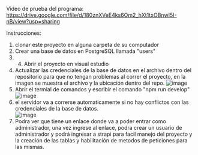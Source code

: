 
Video de prueba del programa:
https://drive.google.com/file/d/180znXVeE4ks6Om2_hXt1txOBnwI5I-nB/view?usp=sharing

Instrucciones:
1. clonar este proyecto en alguna carpeta de su computador 
2. Crear una base de datos en PostgreSQL llamada "users"
3. 4. Abrir el proyecto en visual estudio 
4. Actualizar las credenciales de la base de datos en el archivo dentro del repositorio para que no tengan problemas al correr el proyecto, en la imagen se muestra el archivo y la ubicación dentro del repo.
![image](https://user-images.githubusercontent.com/38962063/194182745-1b0cf509-46fa-4917-b374-a08b63540c21.png)
5. Abrir el termial de comandos y escribir el comando "npm run develop"
![image](https://user-images.githubusercontent.com/38962063/194183138-4ee2b5fd-d5ae-4cd1-877d-64b7567c37d9.png)
6. el servidor va a correrse automaticamente si no hay conflictos con las credenciales de la base de datos.  
![image](https://user-images.githubusercontent.com/38962063/194183241-4f38242e-4362-470e-a11e-4a6e88771bab.png)
7. Podra ver que tiene un enlace donde va a poder entrar como administrador, una vez ingrese al enlace, podra crear un usuario de administrador y podrá ingresar a strapi para facil manejo del proyecto y la creación de las tablas y habilitación de metodos de peticiones para las mismas.



